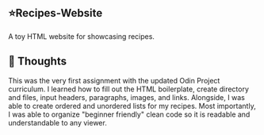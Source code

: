 ## ⭐Recipes-Website
A toy HTML website for showcasing recipes.
## 💭 Thoughts
This was the very first assignment with the updated Odin Project curriculum. I learned how to fill out the HTML boilerplate, create directory and files, input headers, paragraphs, images, and links. Alongside, I was able to create ordered and unordered lists for my recipes. Most importantly, I was able to organize "beginner friendly" clean code so it is readable and understandable to any viewer.
